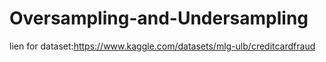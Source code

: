 # Oversampling-and-Undersampling


lien for dataset:https://www.kaggle.com/datasets/mlg-ulb/creditcardfraud
